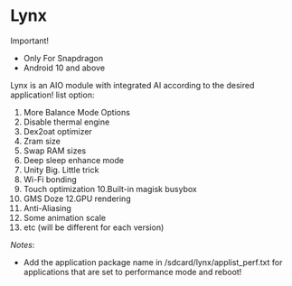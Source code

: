# Lynx

Important!
- Only For Snapdragon
- Android 10 and above

Lynx is an AIO module with integrated AI according to the desired application! list option:
1. More Balance Mode Options
2. Disable thermal engine
3. Dex2oat optimizer
4. Zram size
5. Swap RAM sizes
6. Deep sleep enhance mode
7. Unity Big. Little trick
8. Wi-Fi bonding
9. Touch optimization
10.Built-in magisk busybox
11. GMS Doze
12.GPU rendering
13. Anti-Aliasing
14. Some animation scale
15. etc (will be different for each version)

*Notes*:
- Add the application package name in  /sdcard/lynx/applist_perf.txt for applications that are set to performance mode and reboot!
